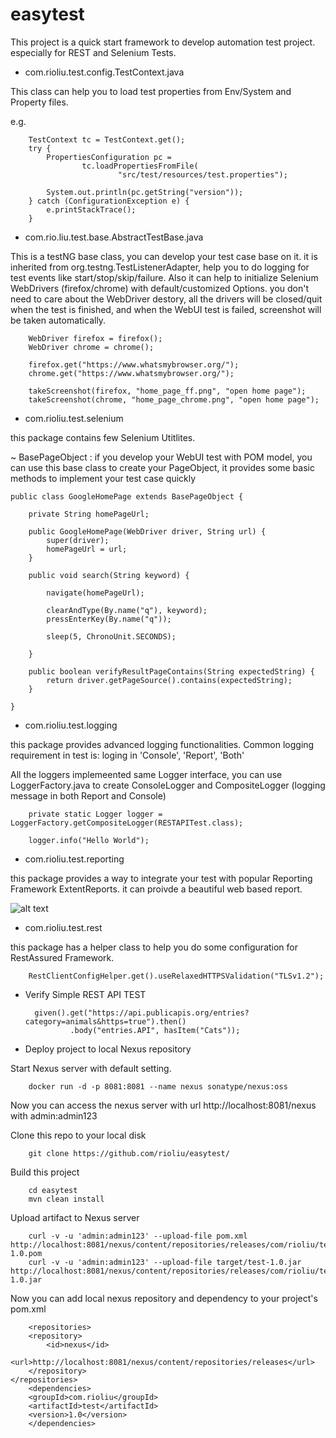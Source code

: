 # easytest

This project is a quick start framework to develop automation test project. especially for REST and Selenium Tests.

- com.rioliu.test.config.TestContext.java

This class can help you to load test properties from Env/System and Property files. 

e.g. 

        TestContext tc = TestContext.get();
        try {
            PropertiesConfiguration pc =
                    tc.loadPropertiesFromFile(
                            "src/test/resources/test.properties");

            System.out.println(pc.getString("version"));
        } catch (ConfigurationException e) {
            e.printStackTrace();
        }
 
 - com.rio.liu.test.base.AbstractTestBase.java
 
 This is a testNG base class, you can develop your test case base on it. it is inherited from org.testng.TestListenerAdapter, help you to do logging for test events like start/stop/skip/failure. Also it can help to initialize Selenium WebDrivers (firefox/chrome) with default/customized Options. you don't need to care about the WebDriver destory, all the drivers will be closed/quit when the test is finished, and when the WebUI test is failed, screenshot will be taken automatically.
 
        WebDriver firefox = firefox();
        WebDriver chrome = chrome();

        firefox.get("https://www.whatsmybrowser.org/");
        chrome.get("https://www.whatsmybrowser.org/");

        takeScreenshot(firefox, "home_page_ff.png", "open home page");
        takeScreenshot(chrome, "home_page_chrome.png", "open home page");
 
 - com.rioliu.test.selenium
 
 this package contains few Selenium Utitlites. 

  ~ BasePageObject : if you develop your WebUI test with POM model, you can use this base class to create your PageObject, it provides some basic methods to implement your test case quickly
 
    public class GoogleHomePage extends BasePageObject {

        private String homePageUrl;

        public GoogleHomePage(WebDriver driver, String url) {
            super(driver);
            homePageUrl = url;
        }

        public void search(String keyword) {

            navigate(homePageUrl);

            clearAndType(By.name("q"), keyword);
            pressEnterKey(By.name("q"));

            sleep(5, ChronoUnit.SECONDS);

        }

        public boolean verifyResultPageContains(String expectedString) {
            return driver.getPageSource().contains(expectedString);
        }

    }
    
- com.rioliu.test.logging

this package provides advanced logging functionalities. Common logging requirement in test is: loging in 'Console', 'Report', 'Both' 

All the loggers implemeented same Logger interface, you can use LoggerFactory.java to create ConsoleLogger and CompositeLogger (logging message in both Report and Console)

        private static Logger logger = LoggerFactory.getCompositeLogger(RESTAPITest.class);
        
        logger.info("Hello World");

- com.rioliu.test.reporting

this package provides a way to integrate your test with popular Reporting Framework ExtentReports. it can proivde a beautiful web based report.

 ![alt text](https://user-images.githubusercontent.com/3387962/48819571-93c1f880-ed8b-11e8-9e4c-3233f9c11b82.jpg)

- com.rioliu.test.rest

this package has a helper class to help you do some configuration for RestAssured Framework.

        RestClientConfigHelper.get().useRelaxedHTTPSValidation("TLSv1.2");
        
- Verify Simple REST API TEST

        given().get("https://api.publicapis.org/entries?category=animals&https=true").then()
                .body("entries.API", hasItem("Cats"));
                
- Deploy project to local Nexus repository
        
Start Nexus server with default setting.

        docker run -d -p 8081:8081 --name nexus sonatype/nexus:oss
        
Now you can access the nexus server with url http://localhost:8081/nexus with admin:admin123

Clone this repo to your local disk

        git clone https://github.com/rioliu/easytest/
        
Build this project

        cd easytest
        mvn clean install
        
Upload artifact to Nexus server

        curl -v -u 'admin:admin123' --upload-file pom.xml http://localhost:8081/nexus/content/repositories/releases/com/rioliu/test/1.0/test-1.0.pom
        curl -v -u 'admin:admin123' --upload-file target/test-1.0.jar http://localhost:8081/nexus/content/repositories/releases/com/rioliu/test/1.0/test-1.0.jar

Now you can add local nexus repository and dependency to your project's pom.xml

        <repositories>
		<repository>
			<id>nexus</id>
			<url>http://localhost:8081/nexus/content/repositories/releases</url>
		</repository>
	</repositories>
        <dependencies>
		<groupId>com.rioliu</groupId>
		<artifactId>test</artifactId>
		<version>1.0</version>
        </dependencies>
